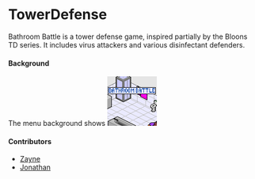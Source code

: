 # TowerDefense

Bathroom Battle is a tower defense game, inspired partially by the Bloons TD series. It includes virus attackers and various disinfectant defenders.  

#### Background
The menu background shows 
![Image](https://github.com/Shulker125/TowerDefense/blob/master/Tower_Defense/src/imgs/homescreen.png?raw=true)

#### Contributors
- [Zayne](https://github.com/Shulker125)
- [Jonathan](https://github.com/nwhee)
